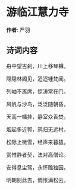 # 游临江慧力寺

**作者**: 严羽

## 诗词内容

舟中望古刹，川上移琴樽。

隠隠林阁见，迢迢锺梵闻。

列岫不离席，惊涛常在门。

风帆与沙鸟，泛泛随朝昏。

天高一幡挂，静室众香焚。

烟起多近郭，鸦归无远村。

松际上微雪，经声来暮猿。

赏惟静者契，法对高僧论。

安得息尘驾，永怀赡独园。

明朝别此去，惆怅满松云。

